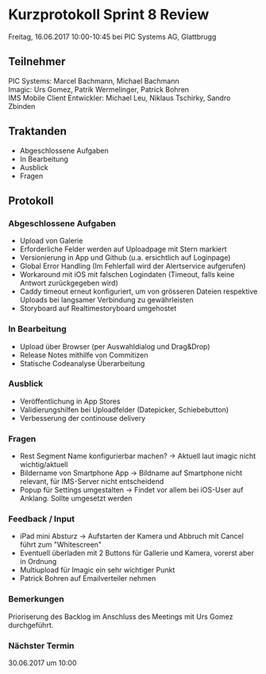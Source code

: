 # Kurzprotokoll Sprint 8 Review

Freitag, 16.06.2017 10:00-10:45 bei PIC Systems AG, Glattbrugg

## Teilnehmer

PIC Systems: Marcel Bachmann, Michael Bachmann  
Imagic: Urs Gomez, Patrik Wermelinger, Patrick Bohren  
IMS Mobile Client Entwickler: Michael Leu, Niklaus Tschirky, Sandro Zbinden

## Traktanden
- Abgeschlossene Aufgaben
- In Bearbeitung
- Ausblick
- Fragen

## Protokoll

### Abgeschlossene Aufgaben
- Upload von Galerie
- Erforderliche Felder werden auf Uploadpage mit Stern markiert
- Versionierung in App und Github (u.a. ersichtlich auf Loginpage)
- Global Error Handling (Im Fehlerfall wird der Alertservice aufgerufen)
- Workaround mit iOS mit falschen Logindaten (Timeout, falls keine Antwort zurückgegeben wird)
- Caddy timeout erneut konfiguriert, um von grösseren Dateien respektive Uploads bei langsamer Verbindung zu gewährleisten
- Storyboard auf Realtimestoryboard umgehostet

### In Bearbeitung
- Upload über Browser (per Auswahldialog und Drag&Drop)
- Release Notes mithilfe von Commitizen
- Statische Codeanalyse Überarbeitung

### Ausblick
- Veröffentlichung in App Stores
- Validierungshilfen bei Uploadfelder (Datepicker, Schiebebutton)
- Verbesserung der continouse delivery

### Fragen
- Rest Segment Name konfigurierbar machen? → Aktuell laut imagic nicht wichtig/aktuell
- Bildername von Smartphone App → Bildname auf Smartphone nicht relevant, für IMS-Server nicht entscheidend
- Popup für Settings umgestalten → Findet vor allem bei iOS-User auf Anklang. Sollte umgesetzt werden

### Feedback / Input
- iPad mini Absturz → Aufstarten der Kamera und Abbruch mit Cancel führt zum "Whitescreen"
- Eventuell überladen mit 2 Buttons für Gallerie und Kamera, vorerst aber in Ordnung
- Multiupload für Imagic ein sehr wichtiger Punkt
- Patrick Bohren auf Emailverteiler nehmen

### Bemerkungen
Prioriserung des Backlog im Anschluss des Meetings mit Urs Gomez durchgeführt.

### Nächster Termin
30.06.2017 um 10:00
